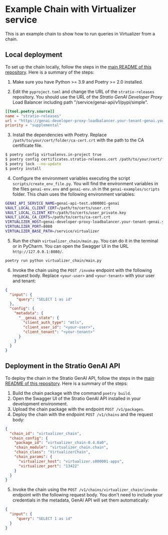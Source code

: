 # Example Chain with Virtualizer service

This is an example chain to show how to run queries in Virtualizer from a chain.

## Local deployment

To set up the chain locally, follow the steps in the [main README of this repository](../README.md). Here is a summary of the steps:

1. Make sure you have Python >= 3.9 and Poetry >= 2.0 installed.

2. Edit the `pyproject.toml` and change the URL of the `stratio-releases` repository. You should use the URL of the *Stratio GenAI Developer Proxy* Load Balancer including path "/service/genai-api/v1/pypi/simple".

```toml
[[tool.poetry.source]]
name = "stratio-releases"
url = "https://genai-developer-proxy-loadbalancer.your-tenant-genai.yourdomain.com:8080/service/genai-api/v1/pypi/simple/"
priority = "supplemental"
```

3. Install the dependencies with Poetry. Replace `/path/to/your/cert/folder/ca-cert.crt` with the path to the CA certificate file.

```bash
$ poetry config virtualenvs.in-project true
$ poetry config certificates.stratio-releases.cert /path/to/your/cert/folder/ca-cert.crt
$ poetry lock --no-update
$ poetry install
```

4. Configure the environment variables executing the script `scripts/create_env_file.py`. You will find the environment variables in the files `genai-env.env` and `genai-env.sh` in the `genai-examples/scripts` folder. This chain uses the following environment variables:

```bash
GENAI_API_SERVICE_NAME=genai-api-test.s000001-genai
VAULT_LOCAL_CLIENT_CERT=/path/to/certs/user.crt
VAULT_LOCAL_CLIENT_KEY=/path/to/certs/user_private.key
VAULT_LOCAL_CA_CERTS=/path/to/certs/ca-cert.crt
VIRTUALIZER_HOST=genai-developer-proxy-loadbalancer.your-tenant-genai.yourdomain.com
VIRTUALIZER_PORT=8080
VIRTUALIZER_BASE_PATH=/service/virtualizer
```

5. Run the chain `virtualizer_chain/main.py`. You can do it in the terminal or in PyCharm. You can open the Swagger UI in the URL `http://127.0.0.1:8080/`.

```bash
poetry run python virtualizer_chain/main.py
```

6. Invoke the chain using the `POST /invoke` endpoint with the following request body. Replace `<your-user>` and `<your-tenant>` with your user and tenant:

```json
{
  "input": {
     "query": "SELECT 1 as id"
  },
  "config": {
    "metadata": {
      "__genai_state": {
        "client_auth_type": "mtls",
        "client_user_id": "<your-user>",
        "client_tenant": "<your-tenant>"
      }
    }
  }
}
```

## Deployment in the Stratio GenAI API

To deploy the chain in the Stratio GenAI API, follow the steps in the [main README of this repository](../README.md). Here is a summary of the steps:

1. Build the chain package with the command `poetry build`.
2. Open the Swagger UI of the Stratio GenAI API installed in your development environment.
3. Upload the chain package with the endpoint `POST /v1/packages`.
4. Deploy the chain with the endpoint `POST /v1/chains` and the request body:

```json
{
  "chain_id": "virtualizer_chain",
  "chain_config": {
    "package_id": "virtualizer_chain-0.4.0a0",
    "chain_module": "virtualizer_chain.chain",
    "chain_class": "VirtualizerChain",
    "chain_params": {
      "virtualizer_host": "virtualizer.s000001-apps",
      "virtualizer_port": "13422"
    }
  }
}
```

5. Invoke the chain using the `POST /v1/chains/virtualizer_chain/invoke` endpoint with the following request body. You don't need to include your credentials in the metadata, GenAI API will set them automatically:

```json
{
  "input": {
     "query": "SELECT 1 as id"
  }
}
```
